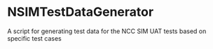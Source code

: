 # NSIMTestDataGenerator
A script for generating test data for the NCC SIM UAT tests based on specific test cases
